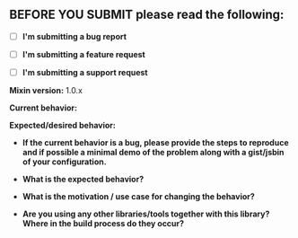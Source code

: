 ## **BEFORE YOU SUBMIT** please read the following:

- [ ] **I'm submitting a bug report**
- [ ] **I'm submitting a feature request**
- [ ] **I'm submitting a support request**


**Mixin version:**
1.0.x

**Current behavior:**


**Expected/desired behavior:**


* **If the current behavior is a bug, please provide the steps to reproduce and if possible a minimal demo of the problem along with a gist/jsbin of your configuration.**


* **What is the expected behavior?**


* **What is the motivation / use case for changing the behavior?**

* **Are you using any other libraries/tools together with this library? Where in the build process do they occur?**
